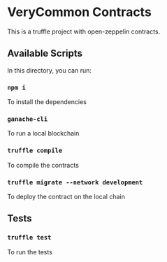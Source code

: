 # VeryCommon Contracts

This is a truffle project with open-zeppelin contracts.

## Available Scripts

In this directory, you can run:

### `npm i`

To install the dependencies

### `ganache-cli`

To run a local blockchain

### `truffle compile`

To compile the contracts

### `truffle migrate --network development`

To deploy the contract on the local chain

## Tests

### `truffle test`

To run the tests
